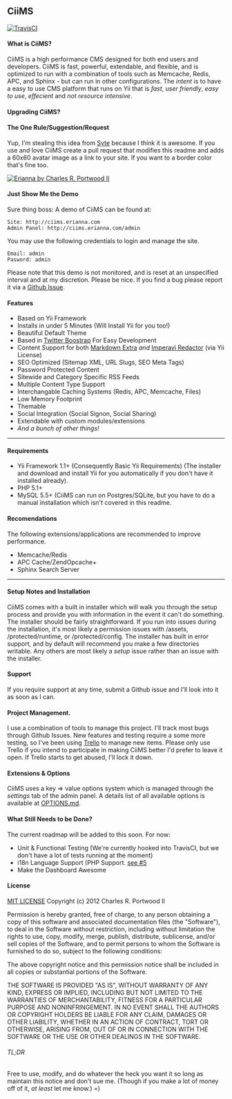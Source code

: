 ## CiiMS
[![TravisCI](https://api.travis-ci.org/charlesportwoodii/CiiMS.png?branch=master,develop, "TravisCI")](https://travis-ci.org/charlesportwoodii/CiiMS)

#### What is CiiMS?

CiiMS is a high performance CMS designed for both end users and developers. CiiMS is fast, powerful, extendable, and flexible, and is optimized to run with a combination of tools such as Memcache, Redis, APC, and Sphinx - but can run in other configurations. The _intent_ is to have a easy to use CMS platform that runs on Yii that is _fast_, _user friendly_, _easy to use_, _effecient_ and _not resource intensive_.

#### Upgrading CiiMS?
#### The One Rule/Suggestion/Request
Yup, I'm stealing this idea from [Syte](https://github.com/rigoneri/syte) because I think it is awesome. If you use and love CiiMS create a pull request that modifies this readme and adds a 60x60 avatar image as a link to your site. If you want to a border color that's fine too.

[![Erianna by Charles R. Portwood II](https://secure.gravatar.com/avatar/7ea3ae65556979b64ba8cde5cd51c667?s=60, "Erianna by Charles R. Portwood II")](http://www.erianna.com)

#### Just Show Me the Demo
Sure thing boss: A demo of CiiMS can be found at:

    Site: http://ciims.erianna.com
    Admin Panel: http://ciims.erianna.com/admin
    
You may use the following credentials to login and manage the site.

    Email: admin
    Pasword: admin

Please note that this demo is not monitored, and is reset at an unspecified interval and at my discretion. Please be nice. If you find a bug please report it via a [Github Issue](https://github.com/charlesportwoodii/CiiMS/issues).

#### Features

* Based on Yii Framework
* Installs in under 5 Minutes (Will Install Yii for you too!)
* Beautiful Default Theme
* Based in [Twitter Boostrap](http://yii-booster.clevertech.biz/) For Easy Development
* Content Support for both [Markdown Extra](http://daringfireball.net/projects/markdown/) _and_ [Imperavi Redactor](http://imperavi.com/redactor/) (via Yii License)
* SEO Optimized (Sitemap XML, URL Slugs, SEO Meta Tags)
* Password Protected Content
* Sitewide and Category Specific RSS Feeds
* Multiple Content Type Support
* Interchangable Caching Systems (Redis, APC, Memcache, Files)
* Low Memory Footprint
* Themable
* Social Integration (Social Signon, Social Sharing)
* Extendable with custom modules/extensions
* _And a bunch of other things!_

------------------

#### Requirements

* Yii Framework 1.1+ (Consequently Basic Yii Requirements) (The installer and download and install Yii for you automatically if you don't have it installed already).
* PHP 5.1+
* MySQL 5.5+ (CiiMS can run on Postgres/SQLite, but you have to do a manual installation which isn't covered in this readme.

#### Recomendations
The following extensions/applications are recommended to improve performance.

* Memcache/Redis
* APC Cache/ZendOpcache+
* Sphinx Search Server

------------------

#### Setup Notes and Installation
CiiMS comes with a built in installer which will walk you through the setup process and provide you with information in the event it can't do something. The installer should be fairly straightforward. If you run into issues during the installation, it's most likely a permission issues with /assets, /protected/runtime, or /protected/config. The installer has built in error support, and by default will recommend you make a few directories writable. Any others are most likely a _setup_ issue rather than an issue with the installer.

#### Support
If you require support at any time, submit a Github issue and I'll look into it as soon as I can. 

#### Project Management.
I use a combination of tools to manage this project. I'll track most bugs through Github Issues. New features and testing require a some more testing, so I've been using [Trello](https://trello.com/board/ciims/501db2c1467ee918041c158e) to manage new items.
Please only use Trello if you intend to participate in making CiiMS better I'd prefer to leave it open. If Trello starts to get abused, I'll lock it down.

#### Extensions & Options
CiiMS uses a key => value options system which is managed through the _settings_ tab of the admin panel. A details list of all available options is available at [OPTIONS.md](OPTIONS.md).

#### What Still Needs to be Done?
The current roadmap will be added to this soon. For now:

* Unit & Functional Testing (We're currently hooked into TravisCI, but we don't have a lot of tests running at the moment)
* i18n Language Support (PHP Support. [see #5](https://github.com/charlesportwoodii/CiiMS/issues/5)
* Make the Dashboard Awesome

#### License

[MIT LICENSE](http://opensource.org/licenses/MIT)
Copyright (c) 2012 Charles R. Portwood II

Permission is hereby granted, free of charge, to any person obtaining a copy of this software and associated documentation files (the "Software"), to deal in the Software without restriction, including without limitation the rights to use, copy, modify, merge, publish, distribute, sublicense, and/or sell copies of the Software, and to permit persons to whom the Software is furnished to do so, subject to the following conditions:

The above copyright notice and this permission notice shall be included in all copies or substantial portions of the Software.

THE SOFTWARE IS PROVIDED "AS IS", WITHOUT WARRANTY OF ANY KIND, EXPRESS OR IMPLIED, INCLUDING BUT NOT LIMITED TO THE WARRANTIES OF MERCHANTABILITY, FITNESS FOR A PARTICULAR PURPOSE AND NONINFRINGEMENT. IN NO EVENT SHALL THE AUTHORS OR COPYRIGHT HOLDERS BE LIABLE FOR ANY CLAIM, DAMAGES OR OTHER LIABILITY, WHETHER IN AN ACTION OF CONTRACT, TORT OR OTHERWISE, ARISING FROM, OUT OF OR IN CONNECTION WITH THE SOFTWARE OR THE USE OR OTHER DEALINGS IN THE SOFTWARE.

###### TL;DR
Free to use, modify, and do whatever the heck you want it so long as maintain this notice and don't sue me. (Though if you make a lot of money off of it, _at least_ let me know.) =)